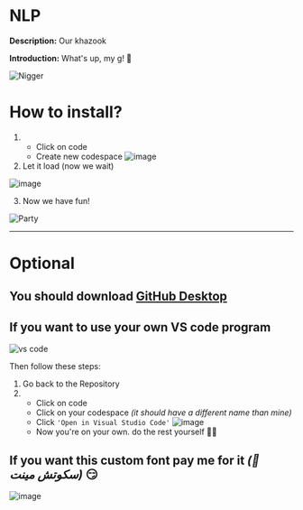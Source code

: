 # NLP
**Description:** Our khazook

**Introduction:**
What's up, my g! 🥷

![Nigger](https://media4.giphy.com/media/v1.Y2lkPTc5MGI3NjExeWdwbzM4Z2pjenNmN2J5am14enp6eXM4eHd3N3pzdGU5N2FqbXI4dCZlcD12MV9pbnRlcm5hbF9naWZfYnlfaWQmY3Q9Zw/LZaIwlg8dPAiqFw4VC/giphy.gif)


# How to install?
1) 
    * Click on code
    * Create new codespace
  ![image](https://github.com/user-attachments/assets/3d406b4b-f0fb-4746-9da3-ffb498e5b399)
2) Let it load (now we wait)

  ![image](https://github.com/user-attachments/assets/408302b2-977f-48ce-9e08-391f298a2090)

3) Now we have fun!

  ![Party](https://media.giphy.com/media/v1.Y2lkPTc5MGI3NjExbWFubmx5eDh5NjJ4NWViZHFveWNteWRyejBzZGZ4YjlsZmNzdGQzNSZlcD12MV9naWZzX3NlYXJjaCZjdD1n/10UeedrT5MIfPG/giphy.gif)

---
# Optional
## You should download [GitHub Desktop](https://github.com/apps/desktop)

## If you want to use your own VS code program
![vs code](https://github.com/user-attachments/assets/4f3648c8-d851-41b7-8b56-f6fb47cf9164)

Then follow these steps:
1) Go back to the Repository 
2) 
    * Click on code
    * Click on your codespace *(it should have a different name than mine)*
    * Click `'Open in Visual Studio Code'`
![image](https://github.com/user-attachments/assets/9870146e-aa53-40a0-a375-fde48431a3e3)
    * Now you're on your own. do the rest yourself 🙂😏

## If you want this custom font pay me for it _(🍬 سكوتش مينت)_ 😏

![image](https://github.com/user-attachments/assets/ab3f4a4d-dbfc-4fa4-a20f-5141bf72388d)
